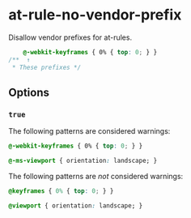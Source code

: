 # at-rule-no-vendor-prefix

Disallow vendor prefixes for at-rules.

```css
    @-webkit-keyframes { 0% { top: 0; } }
/**  ↑
 * These prefixes */
```

## Options

### `true`

The following patterns are considered warnings:

```css
@-webkit-keyframes { 0% { top: 0; } }
```

```css
@-ms-viewport { orientation: landscape; }
```

The following patterns are *not* considered warnings:

```css
@keyframes { 0% { top: 0; } }
```

```css
@viewport { orientation: landscape; }
```

